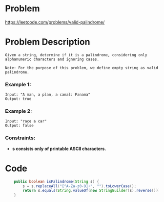 # Problem
https://leetcode.com/problems/valid-palindrome/
# Problem Description
```
Given a string, determine if it is a palindrome, considering only alphanumeric characters and ignoring cases.

Note: For the purpose of this problem, we define empty string as valid palindrome.
```
### Example 1:
```
Input: "A man, a plan, a canal: Panama"
Output: true
```
### Example 2:
```
Input: "race a car"
Output: false
```
### Constraints:
- **s consists only of printable ASCII characters.**

# Code
```java
    public boolean isPalindrome(String s) {
        s = s.replaceAll("[^A-Za-z0-9]+", "").toLowerCase();
        return s.equals(String.valueOf(new StringBuilder(s).reverse()));
    }
```
